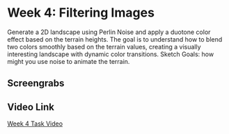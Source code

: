 <h1>Week 4: Filtering Images</h1>

Generate a 2D landscape using Perlin Noise and apply a duotone color effect based on the terrain heights. The goal is to understand how to blend two colors smoothly based on the terrain values, creating a visually interesting landscape with dynamic color transitions.
Sketch Goals: how might you use noise to animate the terrain.

<h2>Screengrabs</h2>

<h2>Video Link</h2>

<a href="https://drive.google.com/drive/folders/1T75eRaoRypi-Tr0rzOrSzOxzqg6Timwb?usp=sharing">Week 4 Task Video</a>

